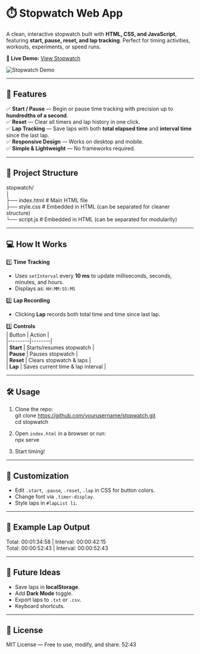 # ⏱️ Stopwatch Web App  

A clean, interactive stopwatch built with **HTML, CSS, and JavaScript**, featuring **start, pause, reset, and lap tracking**. Perfect for timing activities, workouts, experiments, or speed runs.  

**🔗 Live Demo:** [View Stopwatch](https://yourusername.github.io/stopwatch/) <!-- Replace with your actual link -->

![Stopwatch Demo](https://via.placeholder.com/800x400?text=Stopwatch+Preview)

---

## 🚀 Features  
✅ **Start / Pause** — Begin or pause time tracking with precision up to **hundredths of a second**.  
✅ **Reset** — Clear all timers and lap history in one click.  
✅ **Lap Tracking** — Save laps with both **total elapsed time** and **interval time** since the last lap.  
✅ **Responsive Design** — Works on desktop and mobile.  
✅ **Simple & Lightweight** — No frameworks required.  

---

## 📂 Project Structure  
stopwatch/  
│  
├── index.html   # Main HTML file  
├── style.css    # Embedded in HTML (can be separated for cleaner structure)  
└── script.js    # Embedded in HTML (can be separated for modularity)  

---

## 💻 How It Works  
1️⃣ **Time Tracking**  
- Uses `setInterval` every **10 ms** to update milliseconds, seconds, minutes, and hours.  
- Displays as: `HH:MM:SS:MS`  

2️⃣ **Lap Recording**  
- Clicking **Lap** records both total time and time since last lap.  

3️⃣ **Controls**  
| Button  | Action |  
|---------|--------|  
| **Start** | Starts/resumes stopwatch |  
| **Pause** | Pauses stopwatch |  
| **Reset** | Clears stopwatch & laps |  
| **Lap**   | Saves current time & lap interval |  

---

## 🛠️ Usage  
1. Clone the repo:  
git clone https://github.com/yourusername/stopwatch.git  
cd stopwatch  

2. Open `index.html` in a browser or run:  
npx serve  

3. Start timing!  

---

## 🎨 Customization  
- Edit `.start`, `.pause`, `.reset`, `.lap` in CSS for button colors.  
- Change font via `.timer-display`.  
- Style laps in `#lapList li`.  

---

## 📸 Example Lap Output  
Total: 00:01:34:58 | Interval: 00:00:42:15  
Total: 00:00:52:43 | Interval: 00:00:52:43  

---

## 🔮 Future Ideas  
- Save laps in **localStorage**.  
- Add **Dark Mode** toggle.  
- Export laps to `.txt` or `.csv`.  
- Keyboard shortcuts.  

---

## 📜 License  
MIT License — Free to use, modify, and share.
52:43
